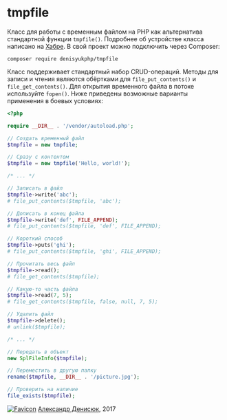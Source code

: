 # tmpfile
Класс для работы с временным файлом на PHP как альтернатива стандартной функции `tmpfile()`. Подробнее об устройстве класса написано на [Хабре](https://habrahabr.ru/post/320078/). В свой проект можно подключить через Composer:

```
composer require denisyukphp/tmpfile
```

Класс поддерживает стандартный набор CRUD-операций. Методы для записи и чтения являются обёртками для `file_put_contents()` и `file_get_contents()`. Для открытия временного файла в потоке используйте `fopen()`. Ниже приведены возможные варианты применения в боевых условиях:

```php
<?php

require __DIR__ . '/vendor/autoload.php';

// Создать временный файл
$tmpfile = new tmpfile;

// Сразу с контентом
$tmpfile = new tmpfile('Hello, world!');

/* ... */

// Записать в файл
$tmpfile->write('abc');
# file_put_contents($tmpfile, 'abc');

// Дописать в конец файла
$tmpfile->write('def', FILE_APPEND);
# file_put_contents($tmpfile, 'def', FILE_APPEND);

// Короткий способ
$tmpfile->puts('ghi');
# file_put_contents($tmpfile, 'ghi', FILE_APPEND);

// Прочитать весь файл
$tmpfile->read();
# file_get_contents($tmpfile);

// Какую-то часть файла
$tmpfile->read(7, 5);
# file_get_contents($tmpfile, false, null, 7, 5);

// Удалить файл
$tmpfile->delete();
# unlink($tmpfile);

/* ... */

// Передать в объект
new SplFileInfo($tmpfile);

// Переместить в другую папку
rename($tmpfile, __DIR__ . '/picture.jpg');

// Проверить на наличие
file_exists($tmpfile);
```

[![Favicon](https://hsto.org/files/e9b/a97/31d/e9ba9731d607484cb3abfdd51fd494d5.png)](https://denisyuk.by) [Александр Денисюк](https://denisyuk.by), 2017
